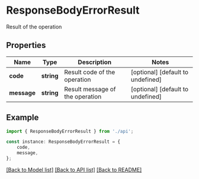 # ResponseBodyErrorResult

Result of the operation

## Properties

Name | Type | Description | Notes
------------ | ------------- | ------------- | -------------
**code** | **string** | Result code of the operation | [optional] [default to undefined]
**message** | **string** | Result message of the operation | [optional] [default to undefined]

## Example

```typescript
import { ResponseBodyErrorResult } from './api';

const instance: ResponseBodyErrorResult = {
    code,
    message,
};
```

[[Back to Model list]](../README.md#documentation-for-models) [[Back to API list]](../README.md#documentation-for-api-endpoints) [[Back to README]](../README.md)
